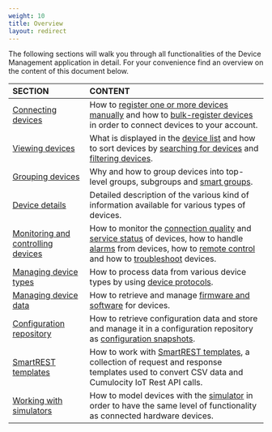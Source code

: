 ```yaml
---
weight: 10
title: Overview
layout: redirect
---
```


The following sections will walk you through all functionalities of the Device Management application in detail. For your convenience find an overview on the content of this document below.

|SECTION|CONTENT|
|:---|:---|
|[Connecting devices](#dev-registration)|How to [register one or more devices manually](#device-registration-manually) and how to [bulk-register devices](#creds-upload) in order to connect devices to your account.
|[Viewing devices](#viewing-devices)|What is displayed in the [device list](#device-list) and how to sort devices by [searching for devices](#searching-devices) and [filtering devices](#filtering-devices).
|[Grouping devices](#grouping-devices)|Why and how to group devices into top-level groups, subgroups and [smart groups](#smart-groups).
|[Device details](#device-details)|Detailed description of the various kind of  information available for various types of  devices.
|[Monitoring and controlling devices](#monitoring-and-controlling-devices)|How to monitor the [connection quality](#connection-monitoring) and [service status](#monitoring-services) of devices, how to handle [alarms](#alarm-monitoring) from devices, how to [remote control](#operation-monitoring) and how to [troubleshoot](#events-all) devices.
|[Managing device types](#managing-device-types)|How to process data from various device types by using [device protocols](#managing-device-types).
|[Managing device data](#managing-device-data)|How to retrieve and manage [firmware and software](#software-repo) for devices.
|[Configuration repository](#configuration-repository)|How to retrieve configuration data and store and manage it in a configuration repository as [configuration snapshots](#configuration-repository).
|[SmartREST templates](#smartrest-templates)|How to work with [SmartREST  templates](#smartrest-templates), a collection of request and response templates used to convert CSV data and Cumulocity IoT Rest API calls.
|[Working with simulators](#simulator)|How to model devices with the [simulator](#simulator) in order to have the same level of functionality as connected hardware devices.
